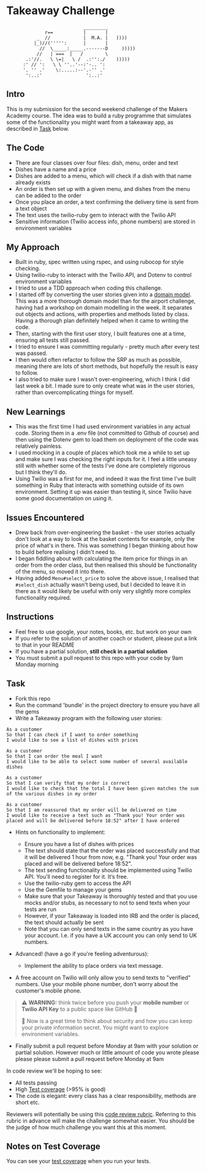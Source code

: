 Takeaway Challenge
==================
```
                            _________
              r==           |       |
           _  //            |  M.A. |   ))))
          |_)//(''''':      |       |
            //  \_____:_____.-------D     )))))
           //   | ===  |   /        \
       .:'//.   \ \=|   \ /  .:'':./    )))))
      :' // ':   \ \ ''..'--:'-.. ':
      '. '' .'    \:.....:--'.-'' .'
       ':..:'                ':..:'

 ```

 Intro
 ---------
 This is my submission for the second weekend challenge of the Makers Academy course. The idea was to build a ruby programme that simulates some of the functionality you might want from a takeaway app, as described in [Task](#task) below.

 The Code
 -------
 - There are four classes over four files: dish, menu, order and text
 - Dishes have a name and a price
 - Dishes are added to a menu, which will check if a dish with that name already exists
 - An order is then set up with a given menu, and dishes from the menu can be added to the order
 - Once you place an order, a text confirming the delivery time is sent from a text object
 - The text uses the twilio-ruby gem to interact with the Twilio API
 - Sensitive information (Twilio access info, phone numbers) are stored in environment variables

My Approach
 --------
 - Built in ruby, spec written using rspec, and using rubocop for style checking.
 - Using twilio-ruby to interact with the Twilio API, and Dotenv to control environment variables
 - I tried to use a TDD approach when coding this challenge.
 - I started off by converting the user stories given into a [domain model](docs/domain_model.md). This was a more thorough domain model than for the airport challenge, having had a workshop on domain modelling in the week. It separates out objects and actions, with properties and methods listed by class. Having a thorough plan definitely helped when it came to writing the code.
 - Then, starting with the first user story, I built features one at a time, ensuring all tests still passed.
 - I tried to ensure I was committing regularly - pretty much after every test was passed.
 - I then would often refactor to follow the SRP as much as possible, meaning there are lots of short methods, but hopefully the result is easy to follow.  
 - I also tried to make sure I wasn't over-engineering, which I think I did last week a bit. I made sure to only create what was in the user stories, rather than overcomplicating things for myself.

 New Learnings
 ---------
 - This was the first time I had used environment variables in any actual code. Storing them in a .env file (not committed to Github of course) and then using the Dotenv gem to load them on deployment of the code was relatively painless.
 - I used mocking in a couple of places which took me a while to set up and make sure I was checking the right inputs for it. I feel a little uneasy still with whether some of the tests I've done are completely rigorous but I think they'll do.
 - Using Twilio was a first for me, and indeed it was the first time I've built something in Ruby that interacts with something outside of its own environment. Setting it up was easier than testing it, since Twilio have some good documentation on using it.

 Issues Encountered
 --------
 - Drew back from over-engineering the basket - the user stories actually don't look at a way to look at the basket contents for example, only the price of what's in there. This was something I began thinking about how to build before realising I didn't need to.
 - I began fiddling about with calculating the item price for things in an order from the order class, but then realised this should be functionality of the menu, so moved it into there.  
 - Having added `Menu#select_price` to solve the above issue, I realised that `#select_dish` actually wasn't being used, but I decided to leave it in there as it would likely be useful with only very slightly more complex functionality required.

Instructions
-------

* Feel free to use google, your notes, books, etc. but work on your own
* If you refer to the solution of another coach or student, please put a link to that in your README
* If you have a partial solution, **still check in a partial solution**
* You must submit a pull request to this repo with your code by 9am Monday morning

Task
-----

* Fork this repo
* Run the command 'bundle' in the project directory to ensure you have all the gems
* Write a Takeaway program with the following user stories:

```
As a customer
So that I can check if I want to order something
I would like to see a list of dishes with prices

As a customer
So that I can order the meal I want
I would like to be able to select some number of several available dishes

As a customer
So that I can verify that my order is correct
I would like to check that the total I have been given matches the sum of the various dishes in my order

As a customer
So that I am reassured that my order will be delivered on time
I would like to receive a text such as "Thank you! Your order was placed and will be delivered before 18:52" after I have ordered
```

* Hints on functionality to implement:
  * Ensure you have a list of dishes with prices
  * The text should state that the order was placed successfully and that it will be delivered 1 hour from now, e.g. "Thank you! Your order was placed and will be delivered before 18:52".
  * The text sending functionality should be implemented using Twilio API. You'll need to register for it. It’s free.
  * Use the twilio-ruby gem to access the API
  * Use the Gemfile to manage your gems
  * Make sure that your Takeaway is thoroughly tested and that you use mocks and/or stubs, as necessary to not to send texts when your tests are run
  * However, if your Takeaway is loaded into IRB and the order is placed, the text should actually be sent
  * Note that you can only send texts in the same country as you have your account. I.e. if you have a UK account you can only send to UK numbers.

* Advanced! (have a go if you're feeling adventurous):
  * Implement the ability to place orders via text message.

* A free account on Twilio will only allow you to send texts to "verified" numbers. Use your mobile phone number, don't worry about the customer's mobile phone.

> :warning: **WARNING:** think twice before you push your **mobile number** or **Twilio API Key** to a public space like GitHub :eyes:
>
> :key: Now is a great time to think about security and how you can keep your private information secret. You might want to explore environment variables.

* Finally submit a pull request before Monday at 9am with your solution or partial solution.  However much or little amount of code you wrote please please please submit a pull request before Monday at 9am


In code review we'll be hoping to see:

* All tests passing
* High [Test coverage](https://github.com/makersacademy/course/blob/master/pills/test_coverage.md) (>95% is good)
* The code is elegant: every class has a clear responsibility, methods are short etc.

Reviewers will potentially be using this [code review rubric](docs/review.md).  Referring to this rubric in advance will make the challenge somewhat easier.  You should be the judge of how much challenge you want this at this moment.

Notes on Test Coverage
------------------

You can see your [test coverage](https://github.com/makersacademy/course/blob/master/pills/test_coverage.md) when you run your tests.
